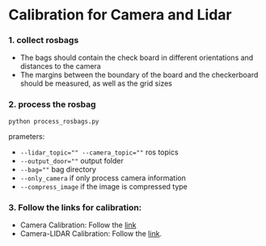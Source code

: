 # Calibration for Camera and Lidar
### 1. collect rosbags
- The bags should contain the check board in different orientations and distances to the camera
- The margins between the boundary of the board and the checkerboard should be measured, as well as the grid sizes

### 2. process the rosbag
```commandline
python process_rosbags.py
```
prameters:
- ```--lidar_topic="" --camera_topic=""``` ros topics 
- ```--output_door=""``` output folder 
- ```--bag=""``` bag directory
- ```--only_camera``` if only process camera information
- ```--compress_image``` if the image is compressed type

### 3. Follow the links for calibration:
- Camera Calibration: Follow the [link](https://www.mathworks.com/help/vision/ref/cameracalibrator-app.html)
- Camera-LIDAR Calibration: Follow the [link](https://www.mathworks.com/help/lidar/ug/get-started-lidar-camera-calibrator.html).